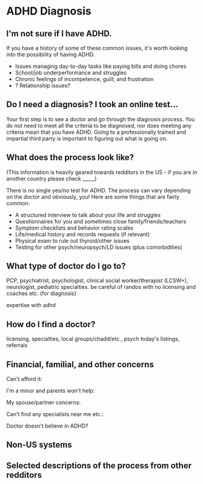 # ADHD Diagnosis

## I'm not sure if I have ADHD.

If you have a history of some of these common issues, it's worth looking into the possibility of having ADHD.

* Issues managing day-to-day tasks like paying bills and doing chores
* School/job underperformance and struggles
* Chronic feelings of incompetence, guilt, and frustration
* ? Relationship issues?

## Do I need a diagnosis? I took an online test...

Your first step is to see a doctor and go through the diagnosis process. You do not need to meet all the criteria to be diagnosed, nor does meeting any criteria mean that you have ADHD. Going to a professionally trained and impartial third party is important to figuring out what is going on.

## What does the process look like?

(This information is heavily geared towards redditors in the US - if you are in another country please check _____)

There is no single yes/no test for ADHD. The process can vary depending on the doctor and obviously, you! Here are some things that are fairly common:

* A structured interview to talk about your life and struggles
* Questionnaires for you and sometimes close family/friends/teachers
* Symptom checklists and behavior rating scales
* Life/medical history and records requests (if relevant)
* Physical exam to rule out thyroid/other issues
* Testing for other psych/neuropsych/LD issues (plus comorbidities)


## What type of doctor do I go to?

PCP, psychiatrist, psychologist, clinical social worker/therapist (LCSW+), neurologist, pediatric specialties. be careful of randos with no licensing and coaches etc. (for diagnosis)

expertise with adhd

## How do I find a doctor?

licensing, specialties, local groups/chadd/etc., psych today's listings, referrals 

## Financial, familial, and other concerns

Can't afford it:

I'm a minor and parents won't help:

My spouse/partner concerns:

Can't find any specialists near me etc.:

Doctor doesn't believe in ADHD?

## Non-US systems

## Selected descriptions of the process from other redditors


